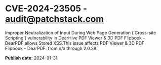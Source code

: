 # CVE-2024-23505 - audit@patchstack.com

Improper Neutralization of Input During Web Page Generation ('Cross-site Scripting') vulnerability in DearHive PDF Viewer & 3D PDF Flipbook – DearPDF allows Stored XSS.This issue affects PDF Viewer & 3D PDF Flipbook – DearPDF: from n/a through 2.0.38.



**Publish date:** 2024-01-31
